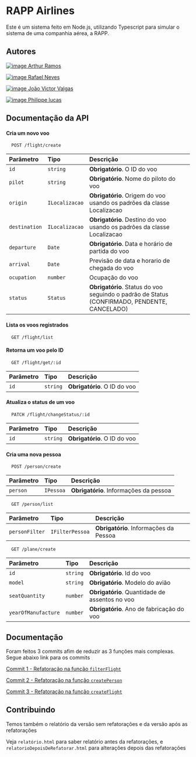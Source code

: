 
# RAPP Airlines

Este é um sistema feito em Node.js, utilizando Typescript para simular o sistema
de uma companhia aérea, a RAPP.



## Autores

[![image](https://img.shields.io/badge/GitHub-100000?style=for-the-badge&logo=github&logoColor=white) Arthur Ramos](https://github.com/arthur6890)

[![image](https://img.shields.io/badge/GitHub-100000?style=for-the-badge&logo=github&logoColor=white) Rafael Neves](https://github.com/faelneves)

[![image](https://img.shields.io/badge/GitHub-100000?style=for-the-badge&logo=github&logoColor=white) João Victor Valgas](https://github.com/arthur6890)

[![image](https://img.shields.io/badge/GitHub-100000?style=for-the-badge&logo=github&logoColor=white) Philippe lucas](https://github.com/phillippelucas)



## Documentação da API

#### Cria um novo voo

```http
  POST /flight/create
```

| Parâmetro   | Tipo       | Descrição                           |
| :---------- | :--------- | :---------------------------------- |
| `id` | `string` | **Obrigatório**. O ID do voo |
| `pilot` | `string` | **Obrigatório**. Nome do piloto do voo |
| `origin` | `ILocalizacao` | **Obrigatório**. Origem do voo usando os padrões da classe Localizacao |
| `destination` | `ILocalizacao` | **Obrigatório**. Destino do voo usando os padrões da classe Localizacao | |
| `departure` | `Date` |**Obrigatório**. Data e horário de partida do voo |
| `arrival` | `Date` |Previsão de data e horario de chegada do voo  |
| `ocupation` | `number` | Ocupação do voo |
| `status` | `Status` | **Obrigatório**. Status do voo seguindo o padrão de Status (CONFIRMADO, PENDENTE, CANCELADO) |

#### Lista os voos registrados

```http
  GET /flight/list
```

#### Retorna um voo pelo ID

```http
  GET /flight/get/:id
```

| Parâmetro   | Tipo       | Descrição                           |
| :---------- | :--------- | :---------------------------------- |
| `id` | `string` | **Obrigatório**. O ID do voo |

#### Atualiza o status de um voo

```http
  PATCH /flight/changeStatus/:id
```

| Parâmetro   | Tipo       | Descrição                           |
| :---------- | :--------- | :---------------------------------- |
| `id` | `string` | **Obrigatório**. O ID do voo |


#### Cria uma nova pessoa

```http
  POST /person/create
```

| Parâmetro   | Tipo       | Descrição                           |
| :---------- | :--------- | :---------------------------------- |
| `person` | `IPessoa` | **Obrigatório**. Informações da pessoa |


```http
  GET /person/list
```

| Parâmetro   | Tipo       | Descrição                           |
| :---------- | :--------- | :---------------------------------- |
| `personFilter` | `IFilterPessoa` | **Obrigatório**. Informações da Pessoa|

```http
  GET /plane/create
```

| Parâmetro   | Tipo       | Descrição                           |
| :---------- | :--------- | :---------------------------------- |
| `id` | `string` | **Obrigatório**. Id do voo|
| `model` | `string` | **Obrigatório**. Modelo do avião|
| `seatQuantity` | `number` | **Obrigatório**. Quantidade de assentos no voo|
| `yearOfManufacture` | `number` | **Obrigatório**. Ano de fabricação do voo|


## Documentação
Foram feitos 3 commits afim de reduzir as 3 funções mais complexas.
Segue abaixo link para os commits

[Commit 1 - Refatoração na função `filterFlight`](https://github.com/faelneves/compania_aerea/commit/65f11a097afafc7b34de93abd81d1454f3821a55)

[Commit 2 - Refatoração na função `createPerson`](https://github.com/faelneves/compania_aerea/commit/bd2785e2a89e8d94ec58c80051b28bdf42afea5f)

[Commit 3 - Refatoração na função `createFlight`](https://github.com/faelneves/compania_aerea/commit/41f58bfd08ea63fea66c5fc379f4cd729349f302)


## Contribuindo

Temos também o relatório da versão sem refatorações e da versão após as refatorações

Veja `relatório.html` para saber relatório antes da refatorações, e `relatorioDepoisDeRefatorar.html` para alterações depois das refatorações

